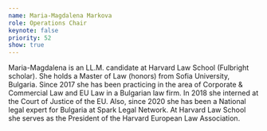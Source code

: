 ```yaml
---
name: Maria-Magdalena Markova
role: Operations Chair
keynote: false
priority: 52
show: true
---
```


Maria-Magdalena is an LL.M. candidate at Harvard Law School (Fulbright scholar). She holds a Master of Law (honors) from Sofia University, Bulgaria. Since 2017 she has been practicing in the area of Corporate &amp; Commercial Law and EU Law in a Bulgarian law firm. In 2018 she interned at the Court of Justice of the EU. Also, since 2020 she has been a National legal expert for Bulgaria at Spark Legal Network. At Harvard Law School she serves as the President of the Harvard European Law Association.
